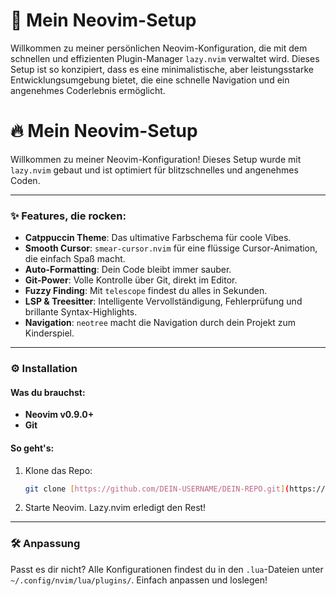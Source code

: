 # 🚀 Mein Neovim-Setup

Willkommen zu meiner persönlichen Neovim-Konfiguration, die mit dem schnellen und effizienten Plugin-Manager `lazy.nvim` verwaltet wird. Dieses Setup ist so konzipiert, dass es eine minimalistische, aber leistungsstarke Entwicklungsumgebung bietet, die eine schnelle Navigation und ein angenehmes Coderlebnis ermöglicht.

# 🔥 Mein Neovim-Setup

Willkommen zu meiner Neovim-Konfiguration! Dieses Setup wurde mit `lazy.nvim` gebaut und ist optimiert für blitzschnelles und angenehmes Coden.

---

### ✨ Features, die rocken:

* **Catppuccin Theme**: Das ultimative Farbschema für coole Vibes.
* **Smooth Cursor**: `smear-cursor.nvim` für eine flüssige Cursor-Animation, die einfach Spaß macht.
* **Auto-Formatting**: Dein Code bleibt immer sauber.
* **Git-Power**: Volle Kontrolle über Git, direkt im Editor.
* **Fuzzy Finding**: Mit `telescope` findest du alles in Sekunden.
* **LSP & Treesitter**: Intelligente Vervollständigung, Fehlerprüfung und brillante Syntax-Highlights.
* **Navigation**: `neotree` macht die Navigation durch dein Projekt zum Kinderspiel.

---

### ⚙️ Installation

#### Was du brauchst:

* **Neovim v0.9.0+**
* **Git**

#### So geht's:

1.  Klone das Repo:
    ```bash
    git clone [https://github.com/DEIN-USERNAME/DEIN-REPO.git](https://github.com/DEIN-USERNAME/DEIN-REPO.git) ~/.config/nvim
    ```
2.  Starte Neovim. Lazy.nvim erledigt den Rest!

---

### 🛠️ Anpassung

Passt es dir nicht? Alle Konfigurationen findest du in den `.lua`-Dateien unter `~/.config/nvim/lua/plugins/`. Einfach anpassen und loslegen!

